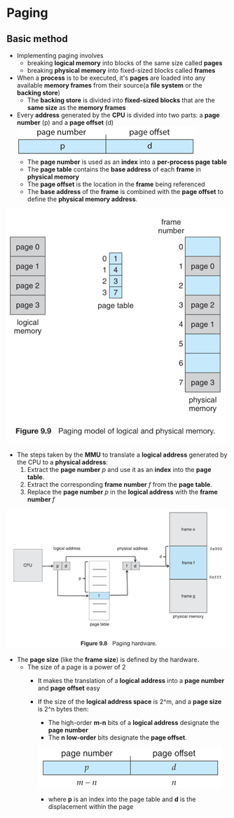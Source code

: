 # Paging
## Basic method
* Implementing paging involves
    * breaking **logical memory** into blocks of the same size called **pages**
    * breaking **physical memory** into fixed-sized blocks called **frames**
* When a **process** is to be executed, it's **pages** are loaded into any available **memory frames** from their source(a **file system** or the **backing store**)   
    * The **backing store** is divided into **fixed-sized blocks** that are the **same size** as the **memory frames**
* Every **address** generated by the **CPU** is divided into two parts: a **page number** (p) and a **page offset** (d) 
![paging address](paging-address.png)
    * The **page number** is used as an **index** into a **per-process page table**
    * The **page table** contains the **base address** of each **frame** in **physical memory**
    * The **page offset** is the location in the **frame** being referenced
    * The **base address** of the **frame** is combined with the **page offset** to define the **physical memory address**.
    
![paging-model-9.9](paging-model-9.9.png)
* The steps taken by the **MMU** to translate a **logical address** generated by the CPU to a **physical address**:
    1. Extract the **page number** *p* and use it as an **index** into the **page table**.
    2. Extract the corresponding **frame number** *f* from the **page table**.
    3. Replace the **page number** *p* in the **logical address** with the **frame number** *f*
    
![paging hardware](paging-hardware.png)

* The **page size** (like the **frame size**) is defined by the hardware. 
    * The size of a page is a power of 2
        * It makes the translation of a **logical address** into a **page number** and **page offset** easy
        * If the size of the **logical address space** is 2^m, and a **page size** is 2^n bytes then:
            * The high-order **m-n** bits of a **logical address** designate the **page number**
            * The **n low-order** bits designate the **page offset**.

            ![pnumber-poffset](pagenumber-pageoffset.png)

            * where **p** is an index into the page table and **d** is the displacement within the page
